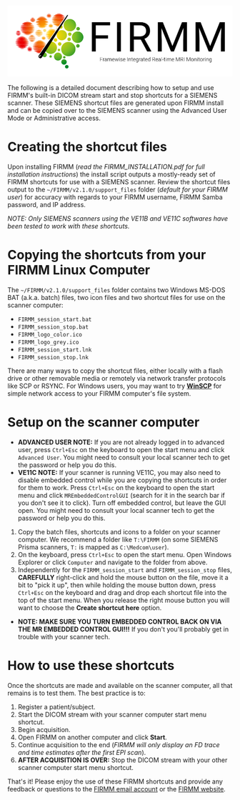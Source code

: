 ![Logo](img/FirmmLogo.png)

The following is a detailed document describing how to setup and use FIRMM's built-in DICOM stream start and stop shortcuts for a SIEMENS scanner.  These SIEMENS shortcut files are generated upon FIRMM install and can be copied over to the SIEMENS scanner using the Advanced User Mode or Administrative access.

# Creating the shortcut files

Upon installing FIRMM (*read the FIRMM_INSTALLATION.pdf for full installation instructions*) the install script outputs a mostly-ready set of FIRMM shortcuts for use with a SIEMENS scanner.  Review the shortcut files output to the `~/FIRMM/v2.1.0/support_files` folder (*default for your FIRMM user*) for accuracy with regards to your FIRMM username, FIRMM Samba password, and IP address.

*NOTE: Only SIEMENS scanners using the VE11B and VE11C softwares have been tested to work with these shortcuts.*

# Copying the shortcuts from your FIRMM Linux Computer

The `~/FIRMM/v2.1.0/support_files` folder contains two Windows MS-DOS BAT (a.k.a. batch) files, two icon files and two shortcut files for use on the scanner computer:

- `FIRMM_session_start.bat`
- `FIRMM_session_stop.bat`
- `FIRMM_logo_color.ico`
- `FIRMM_logo_grey.ico`
- `FIRMM_session_start.lnk`
- `FIRMM_session_stop.lnk`

There are many ways to copy the shortcut files, either locally with a flash drive or other removable media or remotely via network transfer protocols like SCP or RSYNC.  For Windows users, you may want to try **[WinSCP](https://winscp.net/eng/index.php)** for simple network access to your FIRMM computer's file system.

# Setup on the scanner computer

- **ADVANCED USER NOTE:** If you are not already logged in to advanced user, press `Ctrl+Esc` on the keyboard to open the start menu and click `Advanced User`.  You might need to consult your local scanner tech to get the password or help you do this.
- **VE11C NOTE:** If your scanner is running VE11C, you may also need to disable embedded control while you are copying the shortcuts in order for them to work. Press `Ctrl+Esc` on the keyboard to open the start menu and click `MREmbeddedControlGUI` (search for it in the search bar if you don't see it to click).  Turn off embedded control, but leave the GUI open.  You might need to consult your local scanner tech to get the password or help you do this.


1. Copy the batch files, shortcuts and icons to a folder on your scanner computer.  We recommend a folder like `T:\FIRMM` (on some SIEMENS Prisma scanners, `T:` is mapped as `C:\Medcom\user`).
1. On the keyboard, press `Ctrl+Esc` to open the start menu. Open Windows Explorer or click `Computer` and navigate to the folder from above.
1. Independently for the `FIRMM_session_start` and `FIRMM_session_stop` files, **CAREFULLY** right-click and hold the mouse button on the file, move it a bit to "pick it up", then while holding the mouse button down, press `Ctrl+Esc` on the keyboard and drag and drop each shortcut file into the top of the start menu.  When you release the right mouse button you will want to choose the **Create shortcut here** option.


- **NOTE: MAKE SURE YOU TURN EMBEDDED CONTROL BACK ON VIA THE MR EMBEDDED CONTROL GUI!!!** If you don't you'll probably get in trouble with your scanner tech.

<div class="page-break"></div>

# How to use these shortcuts

Once the shortcuts are made and available on the scanner computer, all that remains is to test them.  The best practice is to:

1. Register a patient/subject.
1. Start the DICOM stream with your scanner computer start menu shortcut.
1. Begin acquisition.
1. Open FIRMM on another computer and click **Start**.
1. Continue acquisition to the end (*FIRMM will only display an FD trace and time estimates after the first EPI scan*).
1. **AFTER ACQUISITION IS OVER:** Stop the DICOM stream with your other scanner computer start menu shortcut.

That's it!  Please enjoy the use of these FIRMM shortcuts and provide any feedback or questions to the [FIRMM email account](mailto:firmmsoftware@gmail.com) or the [FIRMM website](http://firmm.us).
